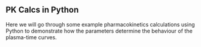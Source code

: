 ## PK Calcs in Python
Here we will go through some example pharmacokinetics calculations using Python to demonstrate how the parameters determine the behaviour of the plasma-time curves.
